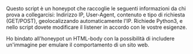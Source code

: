 Questo script è un honeypot che raccoglie le seguenti informazioni da chi prova a collegarcisi: Indirizzo IP, User-Agent, contenuto e tipo di richiesta (GET/POST), geolocalizzando automaticamente l'IP. Richiede Python3, e nello script dovete modificare il listener in accordo con le vostre esigenze.

Ho bindato all'honeypot un HTML-body con la possibilità di includere un'immagine per emulare il comportamento di un sito web.
